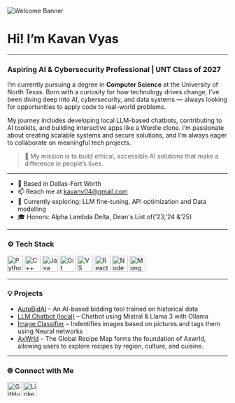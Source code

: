 ![Welcome Banner](https://user-images.githubusercontent.com/18350557/176309783-0785949b-9127-417c-8b55-ab5a4333674e.gif)

# Hi! I’m Kavan Vyas 
---

### Aspiring AI & Cybersecurity Professional | UNT Class of 2027  

I’m currently pursuing a degree in **Computer Science** at the University of North Texas. Born with a curiosity for how technology drives change, I’ve been diving deep into AI, cybersecurity, and data systems — always looking for opportunities to apply code to real-world problems.

My journey includes developing local LLM-based chatbots, contributing to AI toolkits, and building interactive apps like a Wordle clone. I’m passionate about creating scalable systems and secure solutions, and I’m always eager to collaborate on meaningful tech projects.

> 🚀 My mission is to build ethical, accessible AI solutions that make a difference in people’s lives.

---

- 📍 Based in Dallas–Fort Worth  
- 📫 Reach me at [kavanv04@gmail.com](mailto:kavanv04@gmail.com)
- 🧠 Currently exploring: LLM fine-tuning, API optimization and Data modelling
- 🎓 Honors: Alpha Lambda Delta, Dean's List of('23,'24 &'25) 

---

### ⚙️ Tech Stack

<p align="left">
  <a href="https://www.python.org/" target="_blank"><img src="https://raw.githubusercontent.com/danielcranney/readme-generator/main/public/icons/skills/python-colored.svg" width="36" height="36" alt="Python" /></a>
  <a href="https://cplusplus.com/" target="_blank"><img src="https://raw.githubusercontent.com/danielcranney/readme-generator/main/public/icons/skills/cplusplus-colored.svg" width="36" height="36" alt="C++" /></a>
  <a href="https://www.java.com/" target="_blank"><img src="https://raw.githubusercontent.com/danielcranney/readme-generator/main/public/icons/skills/java-colored.svg" width="36" height="36" alt="Java" /></a>
  <a href="https://git-scm.com/" target="_blank"><img src="https://raw.githubusercontent.com/danielcranney/readme-generator/main/public/icons/skills/git-colored.svg" width="36" height="36" alt="Git" /></a>
  <a href="https://code.visualstudio.com/" target="_blank"><img src="https://raw.githubusercontent.com/danielcranney/readme-generator/main/public/icons/skills/visualstudiocode.svg" width="36" height="36" alt="VS Code" /></a>
  <a href="https://reactjs.org/" target="_blank"><img src="https://raw.githubusercontent.com/danielcranney/readme-generator/main/public/icons/skills/react-colored.svg" width="36" height="36" alt="React" /></a>
  <a href="https://nodejs.org/en/" target="_blank"><img src="https://raw.githubusercontent.com/danielcranney/readme-generator/main/public/icons/skills/nodejs-colored.svg" width="36" height="36" alt="NodeJS" /></a>
  <a href="https://www.mongodb.com/" target="_blank"><img src="https://raw.githubusercontent.com/danielcranney/readme-generator/main/public/icons/skills/mongodb-colored.svg" width="36" height="36" alt="MongoDB" /></a>
</p>

---

### 💡 Projects

- [AutoBidAI](https://github.com/Kavan04/AutoBidAI) – An AI-based bidding tool trained on historical data  
- [LLM Chatbot (local)](https://github.com/Kavan04/RAG) – Chatbot using Mistral & Llama 3 with Ollama  
- [Image Classifier](https://github.com/Kavan04/ImageClassification) – Indentifies images based on pictures and tags them using Neural networks 
- [AxWrld](https://github.com/Kavan04/axwrld) – The Global Recipe Map forms the foundation of Axwrld, allowing users to explore recipes by region, culture, and cuisine.    

---

### 🌐 Connect with Me

<p align="left">
  <a href="https://github.com/kavanvyas" target="_blank"><img src="https://raw.githubusercontent.com/danielcranney/readme-generator/main/public/icons/socials/github.svg" width="32" height="32" alt="GitHub" /></a>
  <a href="https://www.linkedin.com/in/kavan04" target="_blank"><img src="https://raw.githubusercontent.com/danielcranney/readme-generator/main/public/icons/socials/linkedin.svg" width="32" height="32" alt="LinkedIn" /></a>
</p>
